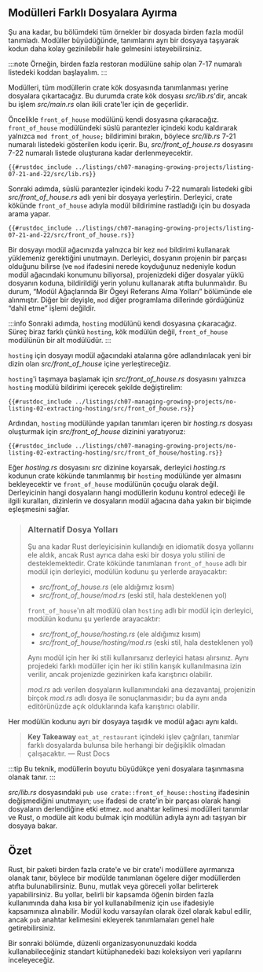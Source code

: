 ## Modülleri Farklı Dosyalara Ayırma

Şu ana kadar, bu bölümdeki tüm örnekler bir dosyada birden fazla modül tanımladı. Modüller büyüdüğünde, tanımlarını ayrı bir dosyaya taşıyarak kodun daha kolay gezinilebilir hale gelmesini isteyebilirsiniz.

:::note
Örneğin, birden fazla restoran modülüne sahip olan 7-17 numaralı listedeki koddan başlayalım.
:::

Modülleri, tüm modüllerin crate kök dosyasında tanımlanması yerine dosyalara çıkartacağız. Bu durumda crate kök dosyası *src/lib.rs*'dir, ancak bu işlem *src/main.rs* olan ikili crate'ler için de geçerlidir.

Öncelikle `front_of_house` modülünü kendi dosyasına çıkaracağız. `front_of_house` modülündeki süslü parantezler içindeki kodu kaldırarak yalnızca `mod front_of_house;` bildirimini bırakın, böylece *src/lib.rs* 7-21 numaralı listedeki gösterilen kodu içerir. Bu, *src/front_of_house.rs* dosyasını 7-22 numaralı listede oluşturana kadar derlenmeyecektir.



```rust,ignore,does_not_compile
{{#rustdoc_include ../listings/ch07-managing-growing-projects/listing-07-21-and-22/src/lib.rs}}
```



Sonraki adımda, süslü parantezler içindeki kodu 7-22 numaralı listedeki gibi *src/front_of_house.rs* adlı yeni bir dosyaya yerleştirin. Derleyici, crate kökünde `front_of_house` adıyla modül bildirimine rastladığı için bu dosyada arama yapar.



```rust,ignore
{{#rustdoc_include ../listings/ch07-managing-growing-projects/listing-07-21-and-22/src/front_of_house.rs}}
```



Bir dosyayı modül ağacınızda yalnızca bir kez `mod` bildirimi kullanarak yüklemeniz gerektiğini unutmayın. Derleyici, dosyanın projenin bir parçası olduğunu bilirse (ve `mod` ifadesini nerede koyduğunuz nedeniyle kodun modül ağacındaki konumunu biliyorsa), projenizdeki diğer dosyalar yüklü dosyanın koduna, bildirildiği yerin yolunu kullanarak atıfta bulunmalıdır. Bu durum, “Modül Ağaçlarında Bir Ögeyi Referans Alma Yolları” bölümünde ele alınmıştır. Diğer bir deyişle, `mod` diğer programlama dillerinde gördüğünüz “dahil etme” işlemi değildir.

:::info
Sonraki adımda, `hosting` modülünü kendi dosyasına çıkaracağız. Süreç biraz farklı çünkü `hosting`, kök modülün değil, `front_of_house` modülünün bir alt modülüdür.
:::

`hosting` için dosyayı modül ağacındaki atalarına göre adlandırılacak yeni bir dizin olan *src/front_of_house* içine yerleştireceğiz.

`hosting`'i taşımaya başlamak için *src/front_of_house.rs* dosyasını yalnızca `hosting` modülü bildirimi içerecek şekilde değiştirelim:



```rust,ignore
{{#rustdoc_include ../listings/ch07-managing-growing-projects/no-listing-02-extracting-hosting/src/front_of_house.rs}}
```



Ardından, `hosting` modülünde yapılan tanımları içeren bir *hosting.rs* dosyası oluşturmak için *src/front_of_house* dizinini yaratıyoruz:



```rust,ignore
{{#rustdoc_include ../listings/ch07-managing-growing-projects/no-listing-02-extracting-hosting/src/front_of_house/hosting.rs}}
```



Eğer *hosting.rs* dosyasını *src* dizinine koyarsak, derleyici *hosting.rs* kodunun crate kökünde tanımlanmış bir `hosting` modülünde yer almasını bekleyecektir ve `front_of_house` modülünün çocuğu olarak değil. Derleyicinin hangi dosyaların hangi modüllerin kodunu kontrol edeceği ile ilgili kuralları, dizinlerin ve dosyaların modül ağacına daha yakın bir biçimde eşleşmesini sağlar.

> ### Alternatif Dosya Yolları
>
> Şu ana kadar Rust derleyicisinin kullandığı en idiomatik dosya yollarını ele aldık, ancak Rust ayrıca daha eski bir dosya yolu stilini de desteklemektedir. Crate kökünde tanımlanan `front_of_house` adlı bir modül için derleyici, modülün kodunu şu yerlerde arayacaktır:
>
> * *src/front_of_house.rs* (ele aldığımız kısım)
> * *src/front_of_house/mod.rs* (eski stil, hala desteklenen yol)
>
> `front_of_house`'ın alt modülü olan `hosting` adlı bir modül için derleyici, modülün kodunu şu yerlerde arayacaktır:
>
> * *src/front_of_house/hosting.rs* (ele aldığımız kısım)
> * *src/front_of_house/hosting/mod.rs* (eski stil, hala desteklenen yol)
>
> Aynı modül için her iki stili kullanırsanız derleyici hatası alırsınız. Aynı projedeki farklı modüller için her iki stilin karışık kullanılmasına izin verilir, ancak projenizde gezinirken kafa karıştırıcı olabilir.
>
> *mod.rs* adı verilen dosyaların kullanımındaki ana dezavantaj, projenizin birçok *mod.rs* adlı dosya ile sonuçlanmasıdır; bu da aynı anda editörünüzde açık olduklarında kafa karıştırıcı olabilir.

Her modülün kodunu ayrı bir dosyaya taşıdık ve modül ağacı aynı kaldı. 

> **Key Takeaway**
> `eat_at_restaurant` içindeki işlev çağrıları, tanımlar farklı dosyalarda bulunsa bile herhangi bir değişiklik olmadan çalışacaktır.
> — Rust Docs

:::tip
Bu teknik, modüllerin boyutu büyüdükçe yeni dosyalara taşınmasına olanak tanır.
:::

*src/lib.rs* dosyasındaki `pub use crate::front_of_house::hosting` ifadesinin değişmediğini unutmayın; `use` ifadesi de crate’in bir parçası olarak hangi dosyaların derlendiğine etki etmez. `mod` anahtar kelimesi modülleri tanımlar ve Rust, o modüle ait kodu bulmak için modülün adıyla aynı adı taşıyan bir dosyaya bakar.

## Özet

Rust, bir paketi birden fazla crate'e ve bir crate'i modüllere ayırmanıza olanak tanır, böylece bir modülde tanımlanan ögelere diğer modüllerden atıfta bulunabilirsiniz. Bunu, mutlak veya göreceli yollar belirterek yapabilirsiniz. Bu yollar, belirli bir kapsamda öğenin birden fazla kullanımında daha kısa bir yol kullanabilmeniz için `use` ifadesiyle kapsamınıza alınabilir. Modül kodu varsayılan olarak özel olarak kabul edilir, ancak `pub` anahtar kelimesini ekleyerek tanımlamaları genel hale getirebilirsiniz.

Bir sonraki bölümde, düzenli organizasyonunuzdaki kodda kullanabileceğiniz standart kütüphanedeki bazı koleksiyon veri yapılarını inceleyeceğiz.

[paths]: ch07-03-paths-for-referring-to-an-item-in-the-module-tree.html